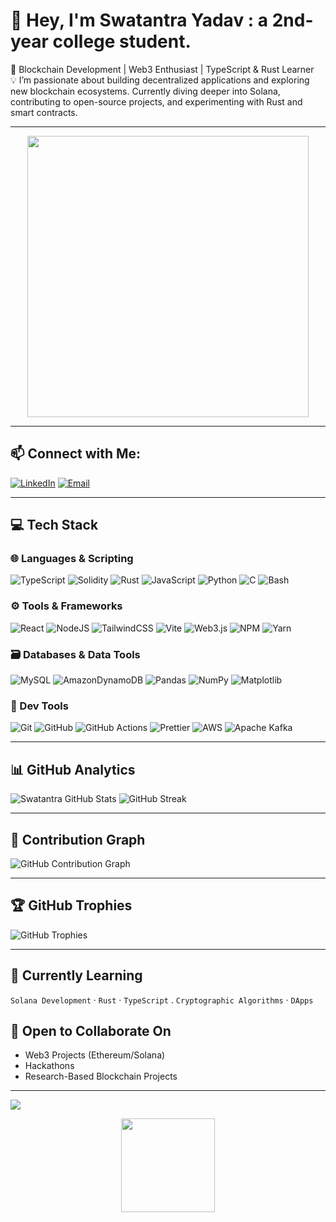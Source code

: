  # 👋 Hey, I'm Swatantra Yadav : a 2nd-year college student.
 
🚀 Blockchain Development | Web3 Enthusiast | TypeScript & Rust Learner  
💡 I’m passionate about building decentralized applications and exploring new blockchain ecosystems. Currently diving deeper into Solana, contributing to open-source projects, and experimenting with Rust and smart contracts.

---

<div align="center">
  <img src="https://user-images.githubusercontent.com/74038190/212749171-b84692a8-2b04-4e3b-93ca-ac14705da224.gif" width="450"/>
</div>

---

## 📫 Connect with Me:
[![LinkedIn](https://img.shields.io/badge/LinkedIn-%230077B5.svg?logo=linkedin&logoColor=white)](https://linkedin.com/in/swatantraar1see) [![Email](https://img.shields.io/badge/Email-D14836?logo=gmail&logoColor=white)](mailto:maverickswatantra@gmail.com)

---

## 💻 Tech Stack

### 🌐 Languages & Scripting
![TypeScript](https://img.shields.io/badge/typescript-%23007ACC.svg?style=for-the-badge&logo=typescript&logoColor=white)
![Solidity](https://img.shields.io/badge/Solidity-%23363636.svg?style=for-the-badge&logo=solidity&logoColor=white)
![Rust](https://img.shields.io/badge/rust-%23000000.svg?style=for-the-badge&logo=rust&logoColor=white)
![JavaScript](https://img.shields.io/badge/javascript-%23323330.svg?style=for-the-badge&logo=javascript&logoColor=%23F7DF1E)
![Python](https://img.shields.io/badge/python-3670A0?style=for-the-badge&logo=python&logoColor=ffdd54)
![C](https://img.shields.io/badge/c-%2300599C.svg?style=for-the-badge&logo=c&logoColor=white)
![Bash](https://img.shields.io/badge/bash-%23121011.svg?style=for-the-badge&logo=gnu-bash&logoColor=white)

### ⚙️ Tools & Frameworks
![React](https://img.shields.io/badge/react-%2320232a.svg?style=for-the-badge&logo=react&logoColor=%2361DAFB)
![NodeJS](https://img.shields.io/badge/node.js-6DA55F?style=for-the-badge&logo=node.js&logoColor=white)
![TailwindCSS](https://img.shields.io/badge/tailwindcss-%2338B2AC.svg?style=for-the-badge&logo=tailwind-css&logoColor=white)
![Vite](https://img.shields.io/badge/vite-%23646CFF.svg?style=for-the-badge&logo=vite&logoColor=white)
![Web3.js](https://img.shields.io/badge/web3.js-F16822?style=for-the-badge&logo=web3.js&logoColor=white)
![NPM](https://img.shields.io/badge/NPM-%23CB3837.svg?style=for-the-badge&logo=npm&logoColor=white)
![Yarn](https://img.shields.io/badge/yarn-%232C8EBB.svg?style=for-the-badge&logo=yarn&logoColor=white)

### 🗃️ Databases & Data Tools
![MySQL](https://img.shields.io/badge/mysql-4479A1.svg?style=for-the-badge&logo=mysql&logoColor=white)
![AmazonDynamoDB](https://img.shields.io/badge/Amazon%20DynamoDB-4053D6?style=for-the-badge&logo=Amazon%20DynamoDB&logoColor=white)
![Pandas](https://img.shields.io/badge/pandas-%23150458.svg?style=for-the-badge&logo=pandas&logoColor=white)
![NumPy](https://img.shields.io/badge/numpy-%23013243.svg?style=for-the-badge&logo=numpy&logoColor=white)
![Matplotlib](https://img.shields.io/badge/Matplotlib-%23ffffff.svg?style=for-the-badge&logo=Matplotlib&logoColor=black)

### 🔧 Dev Tools
![Git](https://img.shields.io/badge/git-%23F05033.svg?style=for-the-badge&logo=git&logoColor=white)
![GitHub](https://img.shields.io/badge/github-%23121011.svg?style=for-the-badge&logo=github&logoColor=white)
![GitHub Actions](https://img.shields.io/badge/github%20actions-%232671E5.svg?style=for-the-badge&logo=githubactions&logoColor=white)
![Prettier](https://img.shields.io/badge/prettier-%23F7B93E.svg?style=for-the-badge&logo=prettier&logoColor=black)
![AWS](https://img.shields.io/badge/AWS-%23FF9900.svg?style=for-the-badge&logo=amazon-aws&logoColor=white)
![Apache Kafka](https://img.shields.io/badge/Apache%20Kafka-000?style=for-the-badge&logo=apachekafka)

---

## 📊 GitHub Analytics

![Swatantra GitHub Stats](https://github-readme-stats.vercel.app/api?username=Swatantra-66&theme=dark&hide_border=false&include_all_commits=true&count_private=false) ![GitHub Streak](https://streak-stats.demolab.com/?user=Swatantra-66&theme=dark&hide_border=false)

---

## 🌱 Contribution Graph

![GitHub Contribution Graph](https://github-readme-activity-graph.vercel.app/graph?username=Swatantra-66&theme=react-dark&hide_border=false)

---

## 🏆 GitHub Trophies

![GitHub Trophies](https://github-profile-trophy.vercel.app/?username=Swatantra-66&theme=darkhub&no-frame=false&no-bg=false&margin-w=4)

---

## 🚀 Currently Learning
`Solana Development` · `Rust` · `TypeScript` . `Cryptographic Algorithms` · `DApps`  

## 🤝 Open to Collaborate On
- Web3 Projects (Ethereum/Solana)
- Hackathons
- Research-Based Blockchain Projects

---

[![](https://visitcount.itsvg.in/api?id=Swatantra-66&icon=10&color=1)](https://visitcount.itsvg.in)

<div align="center">
  <img src="https://user-images.githubusercontent.com/74038190/240814217-baf52aa6-ff71-412d-9607-db8feb17874b.gif" width="150"/>
</div>

